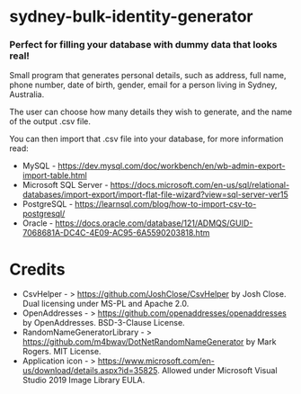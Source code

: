 # sydney-bulk-identity-generator
### Perfect for filling your database with dummy data that looks real!

Small program that generates personal details, such as address, full name, phone number, date of birth, gender, email for a person living in Sydney, Australia.

The user can choose how many details they wish to generate, and the name of the output .csv file.

You can then import that .csv file into your database, for more information read:

- MySQL - https://dev.mysql.com/doc/workbench/en/wb-admin-export-import-table.html
- Microsoft SQL Server - https://docs.microsoft.com/en-us/sql/relational-databases/import-export/import-flat-file-wizard?view=sql-server-ver15
- PostgreSQL - https://learnsql.com/blog/how-to-import-csv-to-postgresql/
- Oracle - https://docs.oracle.com/database/121/ADMQS/GUID-7068681A-DC4C-4E09-AC95-6A5590203818.htm

# Credits

- CsvHelper - > https://github.com/JoshClose/CsvHelper by Josh Close. Dual licensing under MS-PL and Apache 2.0.
- OpenAddresses - > https://github.com/openaddresses/openaddresses by OpenAddresses. BSD-3-Clause License.
- RandomNameGeneratorLibrary - > https://github.com/m4bwav/DotNetRandomNameGenerator by Mark Rogers. MIT License.
- Application icon - > https://www.microsoft.com/en-us/download/details.aspx?id=35825. Allowed under Microsoft Visual Studio 2019 Image Library EULA.